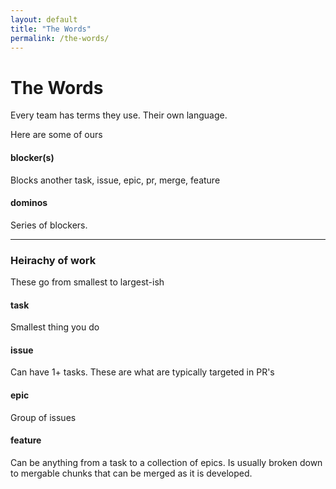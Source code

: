 ```yaml
---
layout: default
title: "The Words"
permalink: /the-words/
---
```


# The Words

Every team has terms they use. Their own language.

Here are some of ours

#### blocker(s)
Blocks another task, issue, epic, pr, merge, feature

#### dominos
Series of blockers.

---

### Heirachy of work
These go from smallest to largest-ish

#### task
Smallest thing you do

#### issue
Can have 1+ tasks.
These are what are typically targeted in PR's

#### epic
Group of issues

#### feature
Can be anything from a task to a collection of epics. Is usually broken down to mergable chunks that can be merged as it is developed.
